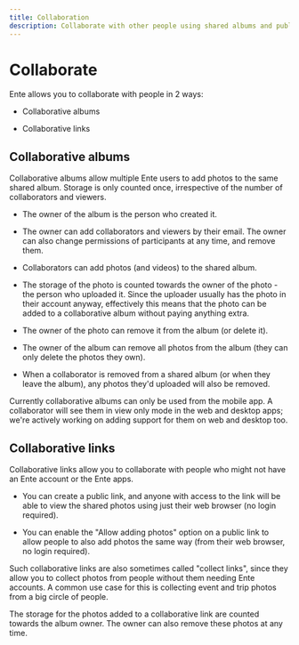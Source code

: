```yaml
---
title: Collaboration
description: Collaborate with other people using shared albums and public links
---
```


# Collaborate

Ente allows you to collaborate with people in 2 ways:

-   Collaborative albums

-   Collaborative links

## Collaborative albums

Collaborative albums allow multiple Ente users to add photos to the same shared
album. Storage is only counted once, irrespective of the number of collaborators
and viewers.

-   The owner of the album is the person who created it.

-   The owner can add collaborators and viewers by their email. The owner can
    also change permissions of participants at any time, and remove them.

-   Collaborators can add photos (and videos) to the shared album.

-   The storage of the photo is counted towards the owner of the photo - the
    person who uploaded it. Since the uploader usually has the photo in their
    account anyway, effectively this means that the photo can be added to a
    collaborative album without paying anything extra.

-   The owner of the photo can remove it from the album (or delete it).

-   The owner of the album can remove all photos from the album (they can only
    delete the photos they own).

-   When a collaborator is removed from a shared album (or when they leave the
    album), any photos they'd uploaded will also be removed.

Currently collaborative albums can only be used from the mobile app. A
collaborator will see them in view only mode in the web and desktop apps; we're
actively working on adding support for them on web and desktop too.

## Collaborative links

Collaborative links allow you to collaborate with people who might not have an
Ente account or the Ente apps.

-   You can create a public link, and anyone with access to the link will be
    able to view the shared photos using just their web browser (no login
    required).

-   You can enable the "Allow adding photos" option on a public link to allow
    people to also add photos the same way (from their web browser, no login
    required).

Such collaborative links are also sometimes called "collect links", since they
allow you to collect photos from people without them needing Ente accounts. A
common use case for this is collecting event and trip photos from a big circle
of people.

The storage for the photos added to a collaborative link are counted towards the
album owner. The owner can also remove these photos at any time.
